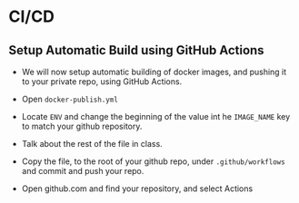 # CI/CD

## Setup Automatic Build using GitHub Actions

- We will now setup automatic building of docker images, and pushing it to your private repo, using GitHub Actions.

- Open `docker-publish.yml`
- Locate `ENV` and change the beginning of the value int he `IMAGE_NAME` key to match your github repository.
- Talk about the rest of the file in class.

- Copy the file, to the root of your github repo, under `.github/workflows` and commit and push your repo.

- Open github.com and find your repository, and select Actions
